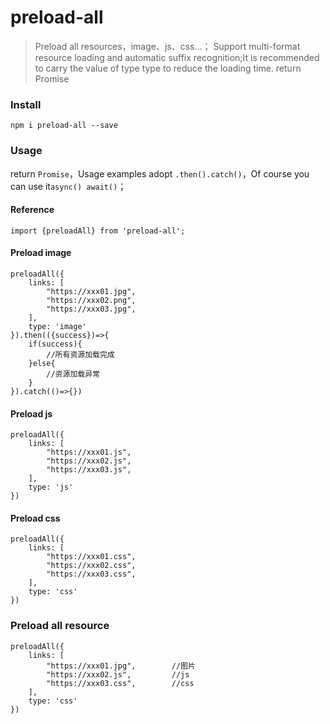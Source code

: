 <!--
 * @Autor: xkh
 * @Date: 2020-07-27 18:55:19
 * @LastEditors: xkh
 * @LastEditTime: 2020-07-27 19:11:27
-->

# preload-all

> Preload all resources，image、js、css...；
> Support multi-format resource loading and automatic suffix recognition;It is recommended to carry the value of type type to reduce the loading time.
> return Promise

### Install

```
npm i preload-all --save
```

### Usage

return `Promise`，Usage examples adopt `.then().catch()`，Of course you can use it`async() await()`；

#### Reference

```
import {preloadAll} from 'preload-all';
```

#### Preload image

```
preloadAll({
    links: [
        "https://xxx01.jpg",
        "https://xxx02.png",
        "https://xxx03.jpg",
    ],
    type: 'image'
}).then(({success})=>{
    if(success){
        //所有资源加载完成
    }else{
        //资源加载异常
    }
}).catch(()=>{})
```

#### Preload js

```
preloadAll({
    links: [
        "https://xxx01.js",
        "https://xxx02.js",
        "https://xxx03.js",
    ],
    type: 'js'
})
```

#### Preload css

```
preloadAll({
    links: [
        "https://xxx01.css",
        "https://xxx02.css",
        "https://xxx03.css",
    ],
    type: 'css'
})
```

### Preload all resource

```
preloadAll({
    links: [
        "https://xxx01.jpg",        //图片
        "https://xxx02.js",         //js
        "https://xxx03.css",        //css
    ],
    type: 'css'
})
```
